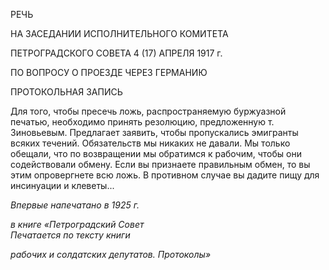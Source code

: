 РЕЧЬ

НА ЗАСЕДАНИИ ИСПОЛНИТЕЛЬНОГО КОМИТЕТА

ПЕТРОГРАДСКОГО СОВЕТА 4 (17) АПРЕЛЯ 1917 г.

ПО ВОПРОСУ О ПРОЕЗДЕ ЧЕРЕЗ ГЕРМАНИЮ

ПРОТОКОЛЬНАЯ ЗАПИСЬ

Для того, чтобы пресечь ложь, распространяемую буржуазной печатью, необходимо принять резолюцию, предложенную т. Зиновьевым. Предлагает заявить, чтобы пропус­кались эмигранты всяких течений. Обязательств мы никаких не давали. Мы только обещали, что по возвращении мы обратимся к рабочим, чтобы они содействовали об­мену. Если вы признаете правильным обмен, то вы этим опровергнете всю ложь. В про­тивном случае вы дадите пищу для инсинуации и клеветы...

_Впервые напечатано в 1925 г._

_в книге «Петроградский Совет_                                                        _Печатается по тексту книги_

_рабочих и солдатских депутатов._ _Протоколы»_